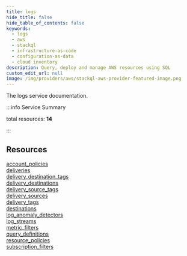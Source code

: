 ```yaml
---
title: logs
hide_title: false
hide_table_of_contents: false
keywords:
  - logs
  - aws
  - stackql
  - infrastructure-as-code
  - configuration-as-data
  - cloud inventory
description: Query, deploy and manage AWS resources using SQL
custom_edit_url: null
image: /img/providers/aws/stackql-aws-provider-featured-image.png
---
```


The logs service documentation.

:::info Service Summary

<div class="row">
<div class="providerDocColumn">
<span>total resources:&nbsp;<b>14</b></span><br />
</div>
</div>

:::

## Resources
<div class="row">
<div class="providerDocColumn">
<a href="/providers/aws/logs/account_policies/">account_policies</a><br />
<a href="/providers/aws/logs/deliveries/">deliveries</a><br />
<a href="/providers/aws/logs/delivery_destination_tags/">delivery_destination_tags</a><br />
<a href="/providers/aws/logs/delivery_destinations/">delivery_destinations</a><br />
<a href="/providers/aws/logs/delivery_source_tags/">delivery_source_tags</a><br />
<a href="/providers/aws/logs/delivery_sources/">delivery_sources</a><br />
<a href="/providers/aws/logs/delivery_tags/">delivery_tags</a>
</div>
<div class="providerDocColumn">
<a href="/providers/aws/logs/destinations/">destinations</a><br />
<a href="/providers/aws/logs/log_anomaly_detectors/">log_anomaly_detectors</a><br />
<a href="/providers/aws/logs/log_streams/">log_streams</a><br />
<a href="/providers/aws/logs/metric_filters/">metric_filters</a><br />
<a href="/providers/aws/logs/query_definitions/">query_definitions</a><br />
<a href="/providers/aws/logs/resource_policies/">resource_policies</a><br />
<a href="/providers/aws/logs/subscription_filters/">subscription_filters</a>
</div>
</div>
